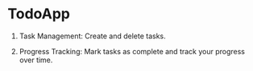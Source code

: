 # TodoApp

1. Task Management: Create and delete tasks. 


2. Progress Tracking: Mark tasks as complete and track your progress over time.
